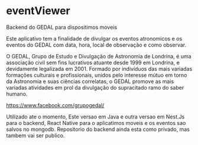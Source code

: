 # eventViewer
Backend do GEDAL para dispositimos moveis

Este aplicativo tem a finalidade de divulgar os eventos atronomicos e os eventos do GEDAL com data, hora, local de observação e como observar.

O GEDAL, Grupo de Estudo e Divulgação de Astronomia de Londrina, é uma associação civil sem fins lucrativos atuante desde 1999 em Londrina, e devidamente legalizada em 2001. Formado por indivíduos das mais variadas formações culturais e profissionais, unidos pelo interesse mútuo em torno da Astronomia e suas ciências correlatas, o GEDAL promove as mais variadas atividades em prol da divulgação do supracitado ramo do saber humano.

https://www.facebook.com/grupogedal/

Utilizado ate o momento, Este versao em Java e outra versao em Nest.Js para o backend, React Native para o aplicatimos moveis e os eventos sao salvos no mongodb. Repositorio do backend ainda esta como privado, mas tambem vai ser publico.
